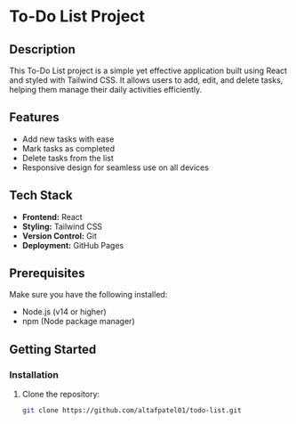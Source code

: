 # To-Do List Project

## Description
This To-Do List project is a simple yet effective application built using React and styled with Tailwind CSS. It allows users to add, edit, and delete tasks, helping them manage their daily activities efficiently.

## Features
- Add new tasks with ease
- Mark tasks as completed
- Delete tasks from the list
- Responsive design for seamless use on all devices

## Tech Stack
- **Frontend:** React
- **Styling:** Tailwind CSS
- **Version Control:** Git
- **Deployment:** GitHub Pages

## Prerequisites
Make sure you have the following installed:
- Node.js (v14 or higher)
- npm (Node package manager)

## Getting Started

### Installation
1. Clone the repository:
   ```bash
   git clone https://github.com/altafpatel01/todo-list.git
